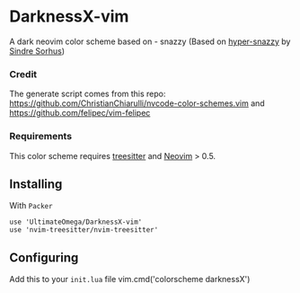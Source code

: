 # DarknessX-vim

A dark neovim color scheme
based on - snazzy (Based on [hyper-snazzy](https://github.com/sindresorhus/hyper-snazzy/) by [Sindre Sorhus](https://sindresorhus.com))

### Credit

The generate script comes from this repo: https://github.com/ChristianChiarulli/nvcode-color-schemes.vim
and https://github.com/felipec/vim-felipec

### Requirements 

This color scheme requires [treesitter](https://github.com/nvim-treesitter/nvim-treesitter) and [Neovim](https://neovim.io/) > 0.5.

## Installing

With `Packer`

```viml
use 'UltimateOmega/DarknessX-vim'
use 'nvim-treesitter/nvim-treesitter'
```

## Configuring

Add this to your `init.lua` file 
vim.cmd('colorscheme darknessX')
